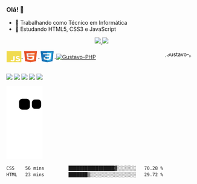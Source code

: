 ### Olá! 👋



- 🔭 Trabalhando como Técnico em Informática
- 🌱 Estudando HTML5, CSS3 e JavaScript


<div align="center">
  <a href="https://github.com/gustavo-brandao">
  <img height="180em" src="https://github-readme-stats.vercel.app/api?username=gustavo-brandao&show_icons=true&theme=react&include_all_commits=true&count_private=true"/>
  <img height="180em" src="https://github-readme-stats.vercel.app/api/top-langs/?username=gustavo-brandao&layout=compact&langs_count=7&theme=react"/>
</div>
  
  <div style="display: inline_block"><br>
  <img align="center" alt="Gustavo-Js" height="30" width="40" src="https://raw.githubusercontent.com/devicons/devicon/master/icons/javascript/javascript-plain.svg">
  <img align="center" alt="Gustavo-HTML" height="30" width="40" src="https://raw.githubusercontent.com/devicons/devicon/master/icons/html5/html5-original.svg">
  <img align="center" alt="Gustavo-CSS" height="30" width="40" src="https://raw.githubusercontent.com/devicons/devicon/master/icons/css3/css3-original.svg">
  <img align="center" alt="Gustavo-PHP" height="30" width="40" src="https://cdn.jsdelivr.net/gh/devicons/devicon/icons/php/php-plain.svg">
  <img align="right" alt="Gustavo-pic" height="150" style="border-radius:50px;" src="https://pbs.twimg.com/profile_images/1438522004987121664/p2zGND58_400x400.jpg">
</div>
  
  ##
  
<div> 
  <a href="https://www.youtube.com/channel/UCXSyWSO_gzJ9z8CBdX29ttQ" target="_blank"><img src="https://img.shields.io/badge/YouTube-FF0000?style=for-the-badge&logo=youtube&logoColor=white" target="_blank"></a>
  <a href="https://www.instagram.com/dev_estudante" target="_blank"><img src="https://img.shields.io/badge/-Instagram-%23E4405F?style=for-the-badge&logo=instagram&logoColor=white" target="_blank"></a>
 	<a href="https://www.twitch.tv/brandovski19" target="_blank"><img src="https://img.shields.io/badge/Twitch-9146FF?style=for-the-badge&logo=twitch&logoColor=white" target="_blank"></a>
  <a href = "mailto:brandaogimenez@gmail.com"><img src="https://img.shields.io/badge/Gmail-D14836?style=for-the-badge&logo=gmail&logoColor=white" target="_blank"></a>
  <a href="https://www.linkedin.com/in/gustavo-brand%C3%A3o-gimenez-221a621b4/" target="_blank"><img src="https://img.shields.io/badge/-LinkedIn-%230077B5?style=for-the-badge&logo=linkedin&logoColor=white" target="_blank"></a> 
 
 ![Snake animation](https://github.com/gustavo-brandao/gustavo-brandao/blob/output/github-contribution-grid-snake.svg)
</div>

<!--START_SECTION:waka-->

```txt
CSS    56 mins         █████████████████▓░░░░░░░   70.28 %
HTML   23 mins         ███████▒░░░░░░░░░░░░░░░░░   29.72 %
```

<!--END_SECTION:waka-->
